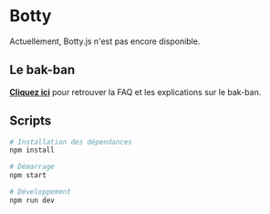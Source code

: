 # Botty

Actuellement, Botty.js n'est pas encore disponible.

## Le bak-ban

[**Cliquez ici**](./BAKBAN.md) pour retrouver la FAQ et les explications sur le bak-ban.

## Scripts

```bash
# Installation des dépendances
npm install

# Démarrage
npm start

# Développement
npm run dev
```
